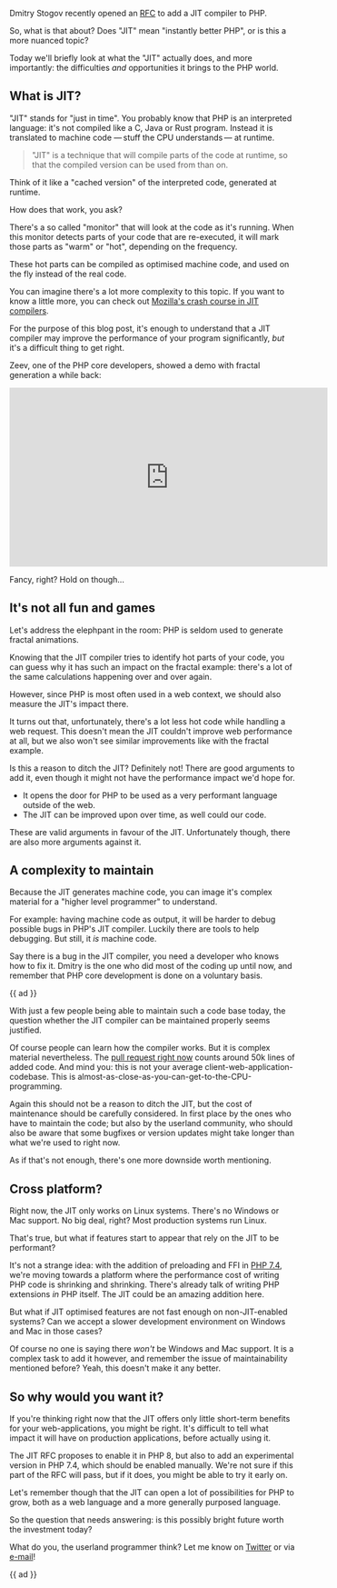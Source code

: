 Dmitry Stogov recently opened an [RFC](*https://wiki.php.net/rfc/jit) to add a JIT compiler to PHP.

So, what is that about? Does "JIT" mean "instantly better PHP", 
or is this a more nuanced topic?

Today we'll briefly look at what the "JIT" actually does,
and more importantly: the difficulties _and_ opportunities it brings to the PHP world.

## What is JIT?

"JIT" stands for "just in time".
You probably know that PHP is an interpreted language:
it's not compiled like a C, Java or Rust program.
Instead it is translated to machine code —&thinsp;stuff the CPU understands&thinsp;— at runtime.

> "JIT" is a technique that will compile parts of the code at runtime, 
> so that the compiled version can be used from than on.

Think of it like a "cached version" of the interpreted code, generated at runtime. 

How does that work, you ask?

There's a so called "monitor" that will look at the code as it's running.
When this monitor detects parts of your code that are re-executed, 
it will mark those parts as "warm" or "hot", depending on the frequency.

These hot parts can be compiled as optimised machine code, 
and used on the fly instead of the real code.

You can imagine there's a lot more complexity to this topic. 
If you want to know a little more, 
you can check out [Mozilla's crash course in JIT compilers](*https://hacks.mozilla.org/2017/02/a-crash-course-in-just-in-time-jit-compilers/).

For the purpose of this blog post, it's enough to understand that a JIT compiler
may improve the performance of your program significantly,
_but_ it's a difficult thing to get right.

Zeev, one of the PHP core developers, showed a demo with fractal generation a while back:

<p>
    <iframe width="560" height="315" 
        src="https://www.youtube.com/embed/dWH65pmnsrI" 
        frameborder="0" 
        allow="accelerometer; autoplay; encrypted-media; gyroscope; picture-in-picture" 
        allowfullscreen>
    </iframe>
</p>

Fancy, right? Hold on though…

## It's not all fun and games

Let's address the elephpant in the room:
PHP is seldom used to generate fractal animations.

Knowing that the JIT compiler tries to identify hot parts of your code,
you can guess why it has such an impact on the fractal example: 
there's a lot of the same calculations happening over and over again.

However, since PHP is most often used in a web context, 
we should also measure the JIT's impact there.

It turns out that, unfortunately, there's a lot less hot code while handling a web request.
This doesn't mean the JIT couldn't improve web performance at all, 
but we also won't see similar improvements like with the fractal example.

Is this a reason to ditch the JIT? Definitely not!
There are good arguments to add it,
even though it might not have the performance impact we'd hope for.

- It opens the door for PHP to be used as a very performant language outside of the web.
- The JIT can be improved upon over time, as well could our code.

These are valid arguments in favour of the JIT.
Unfortunately though, there are also more arguments against it.

## A complexity to maintain

Because the JIT generates machine code, 
you can image it's complex material for a "higher level programmer" to understand.

For example: having machine code as output, it will be harder to debug possible bugs in PHP's JIT compiler. 
Luckily there are tools to help debugging. 
But still, it _is_ machine code.

Say there is a bug in the JIT compiler, you need a developer who knows how to fix it.
Dmitry is the one who did most of the coding up until now,
and remember that PHP core development is done on a voluntary basis.

{{ ad }}

With just a few people being able to maintain such a code base today,
the question whether the JIT compiler can be maintained properly seems justified.

Of course people can learn how the compiler works. 
But it is complex material nevertheless. 
The [pull request right now](*https://github.com/php/php-src/pull/3792) counts around 50k lines of added code.
And mind you: this is not your average client-web-application-codebase. 
This is almost-as-close-as-you-can-get-to-the-CPU-programming.

Again this should not be a reason to ditch the JIT, 
but the cost of maintenance should be carefully considered.
In first place by the ones who have to maintain the code; 
but also by the userland community, who should also be aware that some bugfixes or version updates might take longer than what we're used to right now.

As if that's not enough, there's one more downside worth mentioning.

## Cross platform?

Right now, the JIT only works on Linux systems. 
There's no Windows or Mac support.
No big deal, right?
Most production systems run Linux.

That's true, but what if features start to appear that rely on the JIT to be performant?

It's not a strange idea: with the addition of preloading and FFI in [PHP 7.4](*/blog/new-in-php-74), 
we're moving towards a platform where the performance cost of writing PHP code is shrinking and shrinking. 
There's already talk of writing PHP extensions _in_ PHP itself.
The JIT could be an amazing addition here.

But what if JIT optimised features are not fast enough on non-JIT-enabled systems?
Can we accept a slower development environment on Windows and Mac in those cases?

Of course no one is saying there _won't_ be Windows and Mac support. 
It is a complex task to add it however, 
and remember the issue of maintainability mentioned before?
Yeah, this doesn't make it any better.

## So why would you want it?

If you're thinking right now that the JIT offers only little short-term benefits for your web-applications,
you might be right. 
It's difficult to tell what impact it will have on production applications, 
before actually using it.

The JIT RFC proposes to enable it in PHP 8, but also to add an experimental version in PHP 7.4, 
which should be enabled manually.
We're not sure if this part of the RFC will pass, but if it does, you might be able to try it early on.

Let's remember though that the JIT can open a lot of possibilities for PHP to grow, 
both as a web language and a more generally purposed language.

So the question that needs answering: is this possibly bright future worth the investment today?

What do you, the userland programmer think? 
Let me know on [Twitter](*https://twitter.com/brendt_gd) or via [e-mail](mailto:brendt@stitcher.io)!

{{ ad }}

